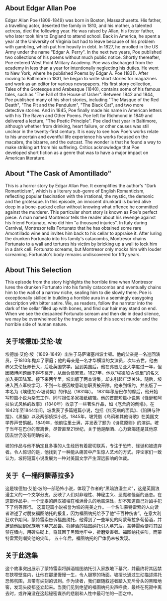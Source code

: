 
## About Edgar Allan Poe

Edgar Allan Poe (1809-1849) was born in Boston, Massachusetts. His father, a travelling actor, deserted the family in 1810, and his mother, a talented actress, died the following year. He was raised by Allan, his foster father, who later took him to England to attend school. Back in America, he spent a year at the University of Virginia but had to leave because of his problem with gambling, which put him heavily in debt. In 1827, he enrolled in the US Army under the name "Edgar A. Perry". In the next two years, Poe published two collections of his poems without much public notice. Shortly thereafter, Poe entered West Point Military Academy. Poe was discharged from the academy in less than a year for intentionally neglecting his duties. He went to New York, where he published Poems by Edgar A. Poe (1831). After moving to Baltimore in 1831, he began to write short stories for magazines and work as an editor for various newspapers. His first story collection, Tales of the Grotesque and Arabesque (1840), contains some of his famous tales, such as "The Fall of the House of Usher". Between 1842 and 1844, Poe published many of his short stories, including "The Masque of the Red Death", "The Pit and the Pendulum", "The Black Cat", and two more detective stories. And in 1845, Poe finally made his name in American letters with his The Raven and Other Poems. Poe left for Richmond in 1849 and delivered a lecture, "The Poetic Principle". Poe died that year in Baltimore, although whether from drinking, heart failure, or other causes was still unclear in the twenty-first century. It is easy to see how Poe's works relate to his uncertain and eventful life experience his works focused on the macabre, the bizarre, and the outcast. The wonder is that he found a way to make striking art from his suffering. Critics acknowledge that Poe developed short fiction as a genre that was to have a major impact on American literature.

## About "The Cask of Amontillado"

This is a horror story by Edgar Allan Poe. It exemplifies the author's "Dark Romanticism", which is a literary sub-genre of English Romanticism, reflecting popular fascination with the irrational, the mystic, the demonic and the grotesque. In this episode, an innocent drunkard is buried alive deep in a bone-packed cellar without knowing what offence he committed against the murderer.
This particular short story is known as Poe's perfect piece. A man named Montresor tells the reader about his revenge against his friend Fortunato, who did him "a thousand injuries". In Italy during Carnival, Montresor tells Fortunato that he has obtained some rare Amontillado wine and invites him back to his cellar to appraise it. After luring the drunken Fortunato into his family's catacombs, Montresor chains Fortunato to a wall and tortures his victim by bricking up a wall to lock him in a dark cell. Fortunato screams, but Montresor only mocks him with louder screaming.
Fortunato's body remains undiscovered for fifty years.
## About This Selection
This episode from the story highlights the horrible time when Montresor lures the drunken Fortunato into his family catacombs and eventually chains him to the wall of a narrow niche, sealing him to die slowly there. Poe is exceptionally skilled in building a horrible aura in a seemingly easygoing description with bitter satire. We, as readers, follow the narrator into the dark of the cellar filled up with bones, and find our hair may stand on end. When we see the despaired Fortunato scream and then die in dead silence, we may be overwhelmed by the tragic sense of this secret murder and the horrible side of human nature.

## 关于埃德加·艾伦·坡

埃德加·艾伦·坡（1809-1849）出生于马萨诸塞州波士顿。他的父亲是一名巡回演员，于1810年抛弃了家庭；他的母亲是一名才华横溢的女演员，次年去世。他由养父艾伦抚养长大，后赴英国求学。回到美国后，他在弗吉尼亚大学度过一年，但因赌博问题而不得不离开，从而负债累累。1827年，他以“埃德加·A·佩里”的名义加入美国陆军。接下来两年里，坡出版了两本诗集，却未引起广泛关注。随后，坡进入西点军校学习，不到一年便因故意疏忽职责被开除。他来到纽约，并出版了一本名为《埃德加·A·坡诗集》的作品（1831年）。 1831年移居巴尔的摩后，他开始写短篇小说为杂志工作，同时担任多家报纸编辑。他的首部短篇小说集《怪诞和阿拉伯式风格的故事》（1840年）收录了一些著名作品，如《厄舍府的倒塌》。在1842年至1844年间，坡发表了多篇短篇小说，包括《红死病的面具》、《陷阱与钟摆》、《黑猫》以及两部侦探小说。1845年，坡凭借《乌鸦和其他诗歌》在美国文学界声誉鹊起。1849年，他前往里士满，并发表了题为《诗意原则》的演讲。坡于当年在巴尔的摩离世，尽管直至21世纪，关于他是酗酒、心力衰竭还是其他原因去世仍没有明确结论。

坡的作品与他不确定且多事的人生经历有着密切联系，专注于恐怖、怪诞和被遗弃者。令人惊讶的是，他找到了一种能从痛苦中产生惊人艺术的方式。评论家们一致认为，坡将短篇小说发展为一种对美国文学产生深远影响的体裁。

## 关于《一桶阿蒙蒂拉多》

这是埃德加·艾伦·坡的一部恐怖小说，体现了作者的“黑暗浪漫主义”，这是英国浪漫主义的一个文学分支，反映了人们对非理性、神秘主义、恶魔和怪诞的迷恋。在这部作品中，一个无辜的醉汉被埋在堆满骨头的地窖深处，却不知道自己对凶手犯下了何等罪行。 这篇短篇小说被誉为坡的完美之作。一个名叫蒙特雷索的人向读者讲述了对朋友福图纳托的报复，因为福图纳托给予了他“千百种伤害”。在意大利狂欢节期间，蒙特雷索告诉福图纳托，他得到了一些罕见的阿蒙蒂拉多葡萄酒，并邀请他回到家族地下墓穴品尝。将醉酒的福图纳托引入墓穴后，蒙特雷索便将其囚禁在墙内，用砖头砌上，将其困于黑暗地牢中，折磨受害者。福图纳托尖叫，而蒙特雷索则嘲笑他的尖叫。 五十年后，福图纳托的尸体仍未被发现。

## 关于此选集


这个故事突出展示了蒙特雷索将醉酒福图纳托引入家族地下墓穴，并最终将其囚禁在狭窄壁龛内，让他在那里慢慢一生，令人胆寒的场面。坡擅长通过生动描述烘托恐怖氛围，且带有尖刻的讽刺。作为读者，我们跟随叙述者踏入充斥骨头的黑暗地窖，发现头皮都竖立起来。当我们见到绝望的福图纳托尖声呼救，最终在死寂中离去时，或许淹没在这起秘密谋杀的悲剧和人性中最可怕的一面之中。